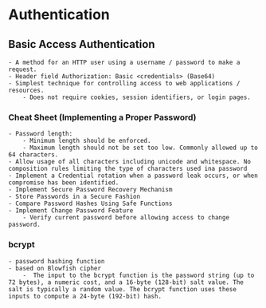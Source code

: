 # Authentication

## Basic Access Authentication
    - A method for an HTTP user using a username / password to make a request.
    - Header field Authorization: Basic <credentials> (Base64)
    - Simplest technique for controlling access to web applications / resources.
        - Does not require cookies, session identifiers, or login pages.

### Cheat Sheet (Implementing a Proper Password)
    - Password length:
        - Minimum length should be enforced.
        - Maximum length should not be set too low. Commonly allowed up to 64 characters.
    - Allow usage of all characters including unicode and whitespace. No composition rules limiting the type of characters used ina password
    - Implement a Credential rotation when a password leak occurs, or when compromise has been identified.
    - Implement Secure Password Recovery Mechanism
    - Store Passwords in a Secure Fashion
    - Compare Password Hashes Using Safe Functions
    - Implement Change Password Feature
        - Verify current password before allowing access to change password.
### bcrypt
    - password hashing function
    - based on Blowfish cipher
        -  The input to the bcrypt function is the password string (up to 72 bytes), a numeric cost, and a 16-byte (128-bit) salt value. The salt is typically a random value. The bcrypt function uses these inputs to compute a 24-byte (192-bit) hash.
